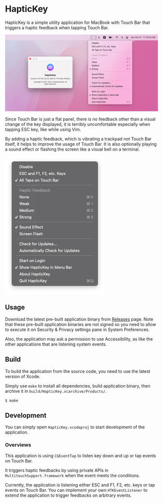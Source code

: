HapticKey
=========

HapticKey is a simple utility application for MacBook with Touch Bar that triggers a haptic feedback when tapping Touch Bar.

![HapticKey](Resources/HapticKey.png)

Since Touch Bar is just a flat panel, there is no feedback other than a visual change of the key displayed, it is terribly uncomfortable especially when tapping ESC key, like while using Vim.

By adding a haptic feedback, which is vibrating a trackpad not Touch Bar itself, it helps to improve the usage of Touch Bar. It is also optionally playing a sound effect or flashing the screen like a visual bell on a terminal.

![screenshot](screenshot.png)

Usage
-----

Download the latest pre-built application binary from [Releases](https://github.com/niw/HapticKey/releases) page. Note that these pre-built application binaries are not signed so you need to allow to execute it on Security & Privacy settings pane in System Preferences.

Also, the application may ask a permission to use Accessibility, as like the other applications that are listening system events.

Build
-----

To build the application from the source code, you need to use the latest version of Xcode.

Simply use `make` to install all dependencies, build application binary, then archive it in `build/HapticKey.xcarchive/Products/`.

    $ make

Development
-----------

You can simply open `HapticKey.xcodeproj` to start development of the application.

### Overviews

This application is using `CGEventTap` to listen key down and up or tap events on Touch Bar.

It triggers haptic feedbacks by using private APIs in `MultitouchSupport.framework` when the event meets the conditions.

Currently, the application is listening either ESC and F1, F2, etc. keys or tap events on Touch Bar.
You can implement your own `HTKEventListener` to extend the application to trigger feedbacks on arbitrary events.
